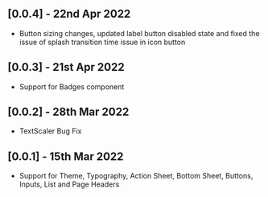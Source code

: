 ## [0.0.4] - 22nd Apr 2022

* Button sizing changes, updated label button disabled state and fixed the issue of splash transition time issue in icon button

## [0.0.3] - 21st Apr 2022

* Support for Badges component

## [0.0.2] - 28th Mar 2022

* TextScaler Bug Fix

## [0.0.1] - 15th Mar 2022

* Support for Theme, Typography, Action Sheet, Bottom Sheet, Buttons, Inputs, List and Page Headers